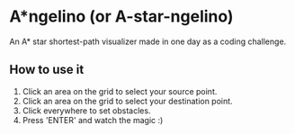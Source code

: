 # A*ngelino (or A-star-ngelino)

An A* star shortest-path visualizer made in one day as a coding challenge.

## How to use it
1) Click an area on the grid to select your source point.
2) Click an area on the grid to select your destination point.
3) Click everywhere to set obstacles.
4) Press 'ENTER' and watch the magic :)

